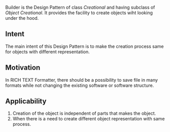Builder is the Design Pattern of class *Creational* and having subclass of *Object Creational*. It provides the facility to create objects wiht looking under the hood.

## Intent
The main intent of this Design Pattern is to make the creation process same for objects with different representation.

## Motivation
In RICH TEXT Formatter, there should be a possibility to save file in many formats while not changing the existing software or software structure.

## Applicability
1. Creation of the object is independent of parts that makes the object.
2. When there is a need to create different object representation with same process.